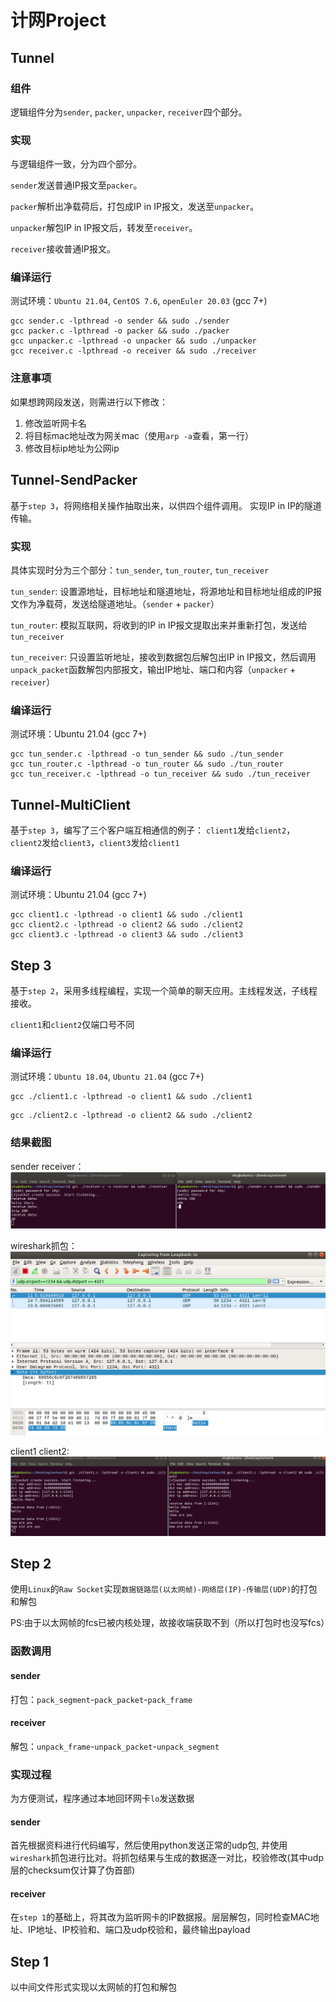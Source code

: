 # 计网Project
## Tunnel
### 组件
逻辑组件分为`sender`, `packer`, `unpacker`, `receiver`四个部分。
### 实现
与逻辑组件一致，分为四个部分。

`sender`发送普通IP报文至`packer`。

`packer`解析出净载荷后，打包成IP in IP报文，发送至`unpacker`。

`unpacker`解包IP in IP报文后，转发至`receiver`。

`receiver`接收普通IP报文。
### 编译运行
测试环境：`Ubuntu 21.04`, `CentOS 7.6`, `openEuler 20.03` (gcc 7+)
```
gcc sender.c -lpthread -o sender && sudo ./sender
gcc packer.c -lpthread -o packer && sudo ./packer
gcc unpacker.c -lpthread -o unpacker && sudo ./unpacker
gcc receiver.c -lpthread -o receiver && sudo ./receiver
```
### 注意事项
如果想跨网段发送，则需进行以下修改：

1. 修改监听网卡名
2. 将目标mac地址改为网关mac（使用`arp -a`查看，第一行）
3. 修改目标ip地址为公网ip

## Tunnel-SendPacker
基于`step 3`，将网络相关操作抽取出来，以供四个组件调用。
实现IP in IP的隧道传输。
### 实现
具体实现时分为三个部分：`tun_sender`, `tun_router`, `tun_receiver`

`tun_sender`: 设置源地址，目标地址和隧道地址，将源地址和目标地址组成的IP报文作为净载荷，发送给隧道地址。（`sender` + `packer`）

`tun_router`: 模拟互联网，将收到的IP in IP报文提取出来并重新打包，发送给`tun_receiver`

`tun_receiver`: 只设置监听地址，接收到数据包后解包出IP in IP报文，然后调用`unpack_packet`函数解包内部报文，输出IP地址、端口和内容（`unpacker` + `receiver`）

### 编译运行
测试环境：Ubuntu 21.04 (gcc 7+)
```
gcc tun_sender.c -lpthread -o tun_sender && sudo ./tun_sender
gcc tun_router.c -lpthread -o tun_router && sudo ./tun_router
gcc tun_receiver.c -lpthread -o tun_receiver && sudo ./tun_receiver
```

## Tunnel-MultiClient
基于`step 3`，编写了三个客户端互相通信的例子：
`client1`发给`client2`，`client2`发给`client3`，`client3`发给`client1`
### 编译运行
测试环境：Ubuntu 21.04 (gcc 7+)
```
gcc client1.c -lpthread -o client1 && sudo ./client1
gcc client2.c -lpthread -o client2 && sudo ./client2
gcc client3.c -lpthread -o client3 && sudo ./client3
```

## Step 3
基于`step 2`，采用多线程编程，实现一个简单的聊天应用。主线程发送，子线程接收。

`client1`和`client2`仅端口号不同
### 编译运行
测试环境：`Ubuntu 18.04`, `Ubuntu 21.04` (gcc 7+)
```
gcc ./client1.c -lpthread -o client1 && sudo ./client1
```
```
gcc ./client2.c -lpthread -o client2 && sudo ./client2
```
### 结果截图
sender receiver：
![sender&receiver](img/sr.png)

wireshark抓包：
![wireshark](img/ws.png)

client1 client2:
![client1&client2](img/cc.png)

## Step 2
使用`Linux`的`Raw Socket`实现`数据链路层(以太网帧)-网络层(IP)-传输层(UDP)`的打包和解包

PS:由于以太网帧的fcs已被内核处理，故接收端获取不到（所以打包时也没写fcs）
### 函数调用
#### sender
打包：`pack_segment`-`pack_packet`-`pack_frame`
#### receiver
解包：`unpack_frame`-`unpack_packet`-`unpack_segment`

### 实现过程
为方便测试，程序通过本地回环网卡`lo`发送数据
#### sender
首先根据资料进行代码编写，然后使用python发送正常的udp包, 并使用`wireshark`抓包进行比对。将抓包结果与生成的数据逐一对比，校验修改(其中udp层的checksum仅计算了伪首部)
#### receiver
在`step 1`的基础上，将其改为监听网卡的IP数据报。层层解包，同时检查MAC地址、IP地址、IP校验和、端口及udp校验和，最终输出payload

## Step 1
以中间文件形式实现以太网帧的打包和解包
